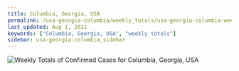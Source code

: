 ```yaml
---
title: Columbia, Georgia, USA
permalink: /usa-georgia-columbia/weekly_totals/usa-georgia-columbia-weekly_totals.html
last_updated: Aug 1, 2021
keywords: ["Columbia, Georgia, USA", "weekly totals"]
sidebar: usa-georgia-columbia_sidebar
---
```


![Weekly Totals of Confirmed Cases for Columbia, Georgia, USA](/covid_tracker/images/graphs/usa-georgia-columbia-weekly_totals_graph.png)
